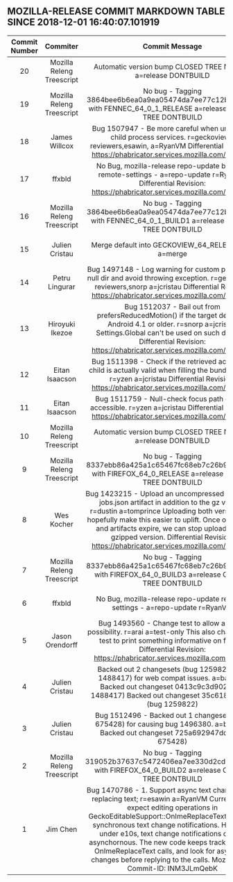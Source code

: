 ## MOZILLA-RELEASE COMMIT MARKDOWN TABLE SINCE 2018-12-01 16:40:07.101919

| Commit Number | Commiter | Commit Message | Commit Url | Date | 
|:---:|:----:|:----------------------------------:|:------:|:----:| 
|20|Mozilla Releng Treescript |Automatic version bump CLOSED TREE NO BUG a=release DONTBUILD|[URL](https://hg.mozilla.org/releases/mozilla-release/pushloghtml?changeset=979903e9e9a8)|2018-12-14 15:32:54
|19|Mozilla Releng Treescript |No bug - Tagging 3864bee6b6ea0a9ea05474da7ee77c12bf680364 with FENNEC_64_0_1_RELEASE a=release CLOSED TREE DONTBUILD|[URL](https://hg.mozilla.org/releases/mozilla-release/pushloghtml?changeset=333d8e9009d8)|2018-12-14 15:32:50
|18|James Willcox |Bug 1507947 - Be more careful when unbinding child process services. r=geckoview-reviewers,esawin, a=RyanVM  Differential Revision: https://phabricator.services.mozilla.com/D14065|[URL](https://hg.mozilla.org/releases/mozilla-release/pushloghtml?changeset=448b0b631dd9)|2018-12-12 14:54:03
|17|ffxbld |No Bug, mozilla-release repo-update blocklist remote-settings - a=repo-update r=RyanVM  Differential Revision: https://phabricator.services.mozilla.com/D14388|[URL](https://hg.mozilla.org/releases/mozilla-release/pushloghtml?changeset=d6d490529a82)|2018-12-13 10:07:04
|16|Mozilla Releng Treescript |No bug - Tagging 3864bee6b6ea0a9ea05474da7ee77c12bf680364 with FENNEC_64_0_1_BUILD1 a=release CLOSED TREE DONTBUILD|[URL](https://hg.mozilla.org/releases/mozilla-release/pushloghtml?changeset=755ccdb8118d)|2018-12-13 15:52:48
|15|Julien Cristau |Merge default into GECKOVIEW_64_RELBRANCH. a=merge|[URL](https://hg.mozilla.org/releases/mozilla-release/pushloghtml?changeset=d2c2d332bc79)|2018-12-13 13:31:23
|14|Petru Lingurar |Bug 1497148 - Log warning for custom profile with null dir and avoid throwing exception. r=geckoview-reviewers,snorp a=jcristau  Differential Revision: https://phabricator.services.mozilla.com/D13969|[URL](https://hg.mozilla.org/releases/mozilla-release/pushloghtml?changeset=3864bee6b6ea)|2018-12-11 17:56:11
|13|Hiroyuki Ikezoe |Bug 1512037 - Bail out from prefersReducedMotion() if the target device is Android 4.1 or older. r=snorp a=jcristau  Settings.Global can't be used on such devices.  Differential Revision: https://phabricator.services.mozilla.com/D14226|[URL](https://hg.mozilla.org/releases/mozilla-release/pushloghtml?changeset=d3581c5a674e)|2018-12-11 23:38:26
|12|Eitan Isaacson |Bug 1511398 - Check if the retrieved accessible child is actually valid when filling the bundle's data, r=yzen a=jcristau  Differential Revision: https://phabricator.services.mozilla.com/D13611|[URL](https://hg.mozilla.org/releases/mozilla-release/pushloghtml?changeset=239f593d11e5)|2018-12-06 15:43:23
|11|Eitan Isaacson |Bug 1511759 - Null-check focus path cached accessible. r=yzen a=jcristau  Differential Revision: https://phabricator.services.mozilla.com/D13729|[URL](https://hg.mozilla.org/releases/mozilla-release/pushloghtml?changeset=f891c440a238)|2018-12-05 19:14:54
|10|Mozilla Releng Treescript |Automatic version bump CLOSED TREE NO BUG a=release DONTBUILD|[URL](https://hg.mozilla.org/releases/mozilla-release/pushloghtml?changeset=6ee1fe6cdff8)|2018-12-11 13:54:22
|9|Mozilla Releng Treescript |No bug - Tagging 8337ebb86a425a1c65467fc68eb7c26b9046159e with FIREFOX_64_0_RELEASE a=release CLOSED TREE DONTBUILD|[URL](https://hg.mozilla.org/releases/mozilla-release/pushloghtml?changeset=1d9508601922)|2018-12-11 13:54:18
|8|Wes Kocher |Bug 1423215 - Upload an uncompressed runnable-jobs.json artifact in addition to the gz version r=dustin a=tomprince  Uploading both versions will hopefully make this easier to uplift. Once old pushes and artifacts expire, we can stop uploading the gzipped version.  Differential Revision: https://phabricator.services.mozilla.com/D13601|[URL](https://hg.mozilla.org/releases/mozilla-release/pushloghtml?changeset=d44db55d8b56)|2018-12-09 05:07:48
|7|Mozilla Releng Treescript |No bug - Tagging 8337ebb86a425a1c65467fc68eb7c26b9046159e with FIREFOX_64_0_BUILD3 a=release CLOSED TREE DONTBUILD|[URL](https://hg.mozilla.org/releases/mozilla-release/pushloghtml?changeset=d7f1b0b90dcc)|2018-12-07 02:55:16
|6|ffxbld |No Bug, mozilla-release repo-update remote-settings - a=repo-update r=RyanVM|[URL](https://hg.mozilla.org/releases/mozilla-release/pushloghtml?changeset=8337ebb86a42)|2018-12-06 20:18:54
|5|Jason Orendorff |Bug 1493560 - Change test to allow another possibility. r=arai a=test-only  This also changes the test to print something informative on failure.  Differential Revision: https://phabricator.services.mozilla.com/D9046|[URL](https://hg.mozilla.org/releases/mozilla-release/pushloghtml?changeset=e5f98886a12a)|2018-10-22 15:03:20
|4|Julien Cristau |Backed out 2 changesets (bug 1259822, bug 1488417) for web compat issues.  a=backout  Backed out changeset 0413c9c3d902 (bug 1488417) Backed out changeset 35c61888a49d (bug 1259822)|[URL](https://hg.mozilla.org/releases/mozilla-release/pushloghtml?changeset=290d09651022)|2018-12-06 19:57:31
|3|Julien Cristau |Bug 1512496 - Backed out 1 changesets (bug 675428) for causing bug 1496380.  a=backout  Backed out changeset 725a692947dd (bug 675428)|[URL](https://hg.mozilla.org/releases/mozilla-release/pushloghtml?changeset=021689730ee5)|2018-12-06 19:47:30
|2|Mozilla Releng Treescript |No bug - Tagging 319052b37637c5472406ea7ee330d2cd50dca3e0 with FIREFOX_64_0_BUILD2 a=release CLOSED TREE DONTBUILD|[URL](https://hg.mozilla.org/releases/mozilla-release/pushloghtml?changeset=923a3316fad4)|2018-12-06 00:58:28
|1|Jim Chen |Bug 1470786 - 1. Support async text changes from replacing text; r=esawin a=RyanVM  Currently, we expect editing operations in GeckoEditableSupport::OnImeReplaceText to cause synchronous text change notifications. However, under e10s, text change notifications can be asynchornous. The new code keeps track of active OnImeReplaceText calls, and look for async text changes before replying to the calls.  MozReview-Commit-ID: INM3JLmQebK|[URL](https://hg.mozilla.org/releases/mozilla-release/pushloghtml?changeset=6891b272d3fd)|2018-07-17 15:22:34


